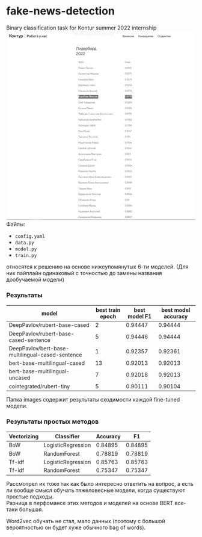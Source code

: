 # fake-news-detection
Binary classification task for Kontur summer 2022 internship
![leaderboard](https://github.com/korab1ev/fake-news-detection/blob/main/leaderboard.png)
Файлы: 
- ``config.yaml``
- ``data.py``
- ``model.py``
- ``train.py``

относятся к решению на основе нижеупомянутых 6-ти моделей. (Для них пайплайн одинаковый с точностью до замены названия дообучаемой модели)


### Результаты


| model  | best train epoch | best model F1 | best model accuracy |
|---|---|---|---|
| DeepPavlov/rubert-base-cased | 2 | 0.94447 | 0.94444 |
| DeepPavlov/rubert-base-cased-sentence | 5 | 0.94446 | 0.94444 |
| DeepPavlov/bert-base-multilingual-cased-sentence | 1 | 0.92357 | 0.92361 |
| bert-base-multilingual-cased | 13 | 0.92013 | 0.92013 |
| bert-base-multilingual-uncased | 7 | 0.92018 | 0.92013 |
| cointegrated/rubert-tiny | 5 | 0.90111 | 0.90104 |

Папка images содержит результаты сходимости каждой fine-tuned модели.


### Результаты простых методов 

| Vectorizing  | Classifier | Accuracy | F1 |
|---|---|---|---|
| BoW | LogisticRegression | 0.84895 | 0.84895 |
| BoW | RandomForest | 0.78819 | 0.78819 |
| Tf-idf | LogisticRegression | 0.85763 | 0.85763 |
| Tf-idf | RandomForest | 0.75347 | 0.75347 |

Рассмотрел их тоже так как было интересно ответить на вопрос, а есть ли вообще смысл обучать тяжеловесные модели, когда существуют простые подходы.  
Разница в перфомансе этих методов и моделей на основе BERT все-таки большая.

Word2vec обучать не стал, мало данных (поэтому с большой вероятностью он будет хуже обычного bag of words).

